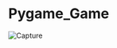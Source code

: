 # Pygame_Game
![Capture](https://github.com/Bosspro2728/Pygame_Game/assets/122049397/9d1c8647-90c2-4fd4-a826-9f57a857d9d0)
